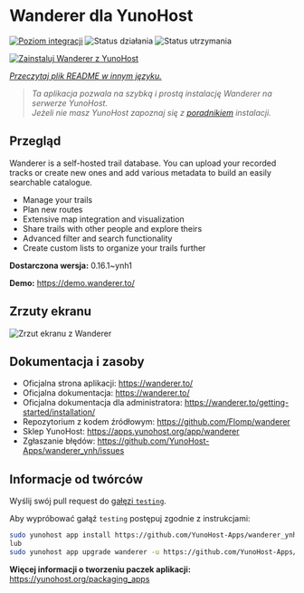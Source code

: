 <!--
To README zostało automatycznie wygenerowane przez <https://github.com/YunoHost/apps/tree/master/tools/readme_generator>
Nie powinno być ono edytowane ręcznie.
-->

# Wanderer dla YunoHost

[![Poziom integracji](https://apps.yunohost.org/badge/integration/wanderer)](https://ci-apps.yunohost.org/ci/apps/wanderer/)
![Status działania](https://apps.yunohost.org/badge/state/wanderer)
![Status utrzymania](https://apps.yunohost.org/badge/maintained/wanderer)

[![Zainstaluj Wanderer z YunoHost](https://install-app.yunohost.org/install-with-yunohost.svg)](https://install-app.yunohost.org/?app=wanderer)

*[Przeczytaj plik README w innym języku.](./ALL_README.md)*

> *Ta aplikacja pozwala na szybką i prostą instalację Wanderer na serwerze YunoHost.*  
> *Jeżeli nie masz YunoHost zapoznaj się z [poradnikiem](https://yunohost.org/install) instalacji.*

## Przegląd

Wanderer is a self-hosted trail database. You can upload your recorded tracks or create new ones and add various metadata to build an easily searchable catalogue.

- Manage your trails
- Plan new routes
- Extensive map integration and visualization
- Share trails with other people and explore theirs
- Advanced filter and search functionality
- Create custom lists to organize your trails further


**Dostarczona wersja:** 0.16.1~ynh1

**Demo:** <https://demo.wanderer.to/>

## Zrzuty ekranu

![Zrzut ekranu z Wanderer](./doc/screenshots/wanderer.png)

## Dokumentacja i zasoby

- Oficjalna strona aplikacji: <https://wanderer.to/>
- Oficjalna dokumentacja: <https://wanderer.to/>
- Oficjalna dokumentacja dla administratora: <https://wanderer.to/getting-started/installation/>
- Repozytorium z kodem źródłowym: <https://github.com/Flomp/wanderer>
- Sklep YunoHost: <https://apps.yunohost.org/app/wanderer>
- Zgłaszanie błędów: <https://github.com/YunoHost-Apps/wanderer_ynh/issues>

## Informacje od twórców

Wyślij swój pull request do [gałęzi `testing`](https://github.com/YunoHost-Apps/wanderer_ynh/tree/testing).

Aby wypróbować gałąź `testing` postępuj zgodnie z instrukcjami:

```bash
sudo yunohost app install https://github.com/YunoHost-Apps/wanderer_ynh/tree/testing --debug
lub
sudo yunohost app upgrade wanderer -u https://github.com/YunoHost-Apps/wanderer_ynh/tree/testing --debug
```

**Więcej informacji o tworzeniu paczek aplikacji:** <https://yunohost.org/packaging_apps>
